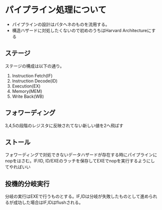 # パイプライン処理について

* パイプラインの設計はパタヘネのものを流用する。
* 構造ハザードに対処したくないので初めのうちはHarvard Architectureにする

## ステージ
ステージの構成は以下の通り。

1. Instruction Fetch(IF)
2. Instruction Decode(ID)
3. Execution(EX)
4. Memory(MEM)
5. Write Back(WB)

## フォワーディング
3,4,5の段階のレジスタに反映されてない新しい値を2へ飛ばす

## ストール
フォワーディングで対処できないデータハザードが存在する時にパイプラインにnopをはさむ。IF/ID, ID/EXEのラッチを保存してEXEでnopを実行するようにしてやればいい

## 投機的分岐実行
分岐の実行はEXEで行うものとする。IF,IDは分岐が失敗したものとして進められるが成功した場合はIF,IDはflushされる。
